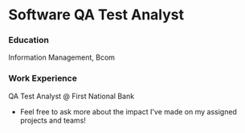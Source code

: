 # Software QA Test Analyst

### Education
Information Management, Bcom

### Work Experience
QA Test Analyst @ First National Bank
- Feel free to ask more about the impact I've made on my assigned projects and teams!
